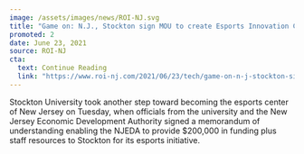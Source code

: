 ```yaml
---
image: /assets/images/news/ROI-NJ.svg
title: "Game on: N.J., Stockton sign MOU to create Esports Innovation Center in Atlantic City"
promoted: 2
date: June 23, 2021
source: ROI-NJ
cta:
  text: Continue Reading
  link: "https://www.roi-nj.com/2021/06/23/tech/game-on-n-j-stockton-sign-mou-to-create-esports-innovation-center-in-atlantic-city/"
---
```


Stockton University took another step toward becoming the esports center of New Jersey on Tuesday, when officials from the university and the New Jersey Economic Development Authority signed a memorandum of understanding enabling the NJEDA to provide $200,000 in funding plus staff resources to Stockton for its esports initiative.
